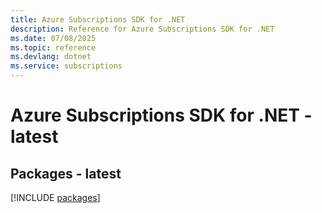 ```yaml
---
title: Azure Subscriptions SDK for .NET
description: Reference for Azure Subscriptions SDK for .NET
ms.date: 07/08/2025
ms.topic: reference
ms.devlang: dotnet
ms.service: subscriptions
---
```

# Azure Subscriptions SDK for .NET - latest
## Packages - latest
[!INCLUDE [packages](subscriptions-index.md)]